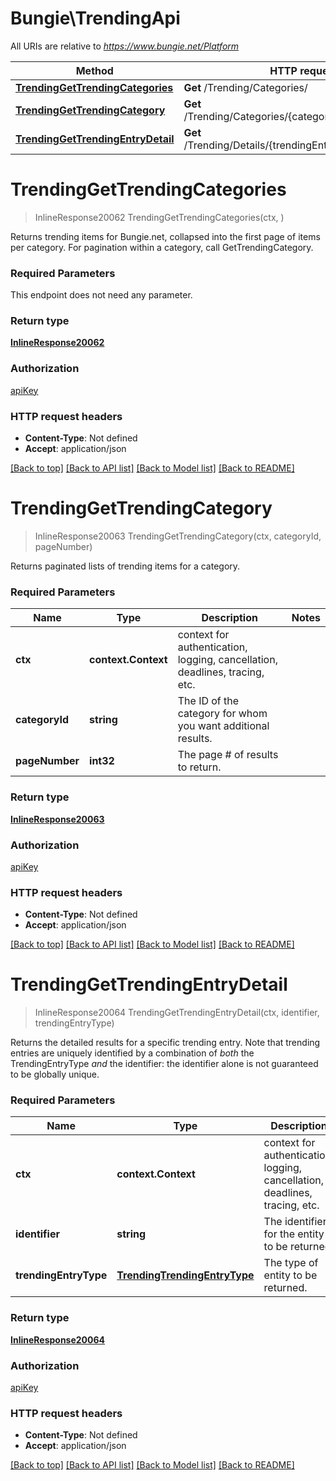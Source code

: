 # Bungie\TrendingApi

All URIs are relative to *https://www.bungie.net/Platform*

Method | HTTP request | Description
------------- | ------------- | -------------
[**TrendingGetTrendingCategories**](TrendingApi.md#TrendingGetTrendingCategories) | **Get** /Trending/Categories/ | 
[**TrendingGetTrendingCategory**](TrendingApi.md#TrendingGetTrendingCategory) | **Get** /Trending/Categories/{categoryId}/{pageNumber}/ | 
[**TrendingGetTrendingEntryDetail**](TrendingApi.md#TrendingGetTrendingEntryDetail) | **Get** /Trending/Details/{trendingEntryType}/{identifier}/ | 


# **TrendingGetTrendingCategories**
> InlineResponse20062 TrendingGetTrendingCategories(ctx, )


Returns trending items for Bungie.net, collapsed into the first page of items per category. For pagination within a category, call GetTrendingCategory.

### Required Parameters
This endpoint does not need any parameter.

### Return type

[**InlineResponse20062**](inline_response_200_62.md)

### Authorization

[apiKey](../README.md#apiKey)

### HTTP request headers

 - **Content-Type**: Not defined
 - **Accept**: application/json

[[Back to top]](#) [[Back to API list]](../README.md#documentation-for-api-endpoints) [[Back to Model list]](../README.md#documentation-for-models) [[Back to README]](../README.md)

# **TrendingGetTrendingCategory**
> InlineResponse20063 TrendingGetTrendingCategory(ctx, categoryId, pageNumber)


Returns paginated lists of trending items for a category.

### Required Parameters

Name | Type | Description  | Notes
------------- | ------------- | ------------- | -------------
 **ctx** | **context.Context** | context for authentication, logging, cancellation, deadlines, tracing, etc.
  **categoryId** | **string**| The ID of the category for whom you want additional results. | 
  **pageNumber** | **int32**| The page # of results to return. | 

### Return type

[**InlineResponse20063**](inline_response_200_63.md)

### Authorization

[apiKey](../README.md#apiKey)

### HTTP request headers

 - **Content-Type**: Not defined
 - **Accept**: application/json

[[Back to top]](#) [[Back to API list]](../README.md#documentation-for-api-endpoints) [[Back to Model list]](../README.md#documentation-for-models) [[Back to README]](../README.md)

# **TrendingGetTrendingEntryDetail**
> InlineResponse20064 TrendingGetTrendingEntryDetail(ctx, identifier, trendingEntryType)


Returns the detailed results for a specific trending entry. Note that trending entries are uniquely identified by a combination of *both* the TrendingEntryType *and* the identifier: the identifier alone is not guaranteed to be globally unique.

### Required Parameters

Name | Type | Description  | Notes
------------- | ------------- | ------------- | -------------
 **ctx** | **context.Context** | context for authentication, logging, cancellation, deadlines, tracing, etc.
  **identifier** | **string**| The identifier for the entity to be returned. | 
  **trendingEntryType** | [**TrendingTrendingEntryType**](.md)| The type of entity to be returned. | 

### Return type

[**InlineResponse20064**](inline_response_200_64.md)

### Authorization

[apiKey](../README.md#apiKey)

### HTTP request headers

 - **Content-Type**: Not defined
 - **Accept**: application/json

[[Back to top]](#) [[Back to API list]](../README.md#documentation-for-api-endpoints) [[Back to Model list]](../README.md#documentation-for-models) [[Back to README]](../README.md)

